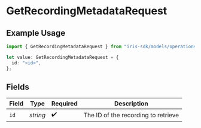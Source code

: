 # GetRecordingMetadataRequest

## Example Usage

```typescript
import { GetRecordingMetadataRequest } from "iris-sdk/models/operations";

let value: GetRecordingMetadataRequest = {
  id: "<id>",
};
```

## Fields

| Field                               | Type                                | Required                            | Description                         |
| ----------------------------------- | ----------------------------------- | ----------------------------------- | ----------------------------------- |
| `id`                                | *string*                            | :heavy_check_mark:                  | The ID of the recording to retrieve |